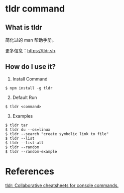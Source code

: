 
# tldr command

## What is tldr
简化过的 man 帮助手册。
  
更多信息：https://tldr.sh.

## How do I use it?

1. Install Command
```shell
$ npm install -g tldr
```

2. Default Run
```shell
$ tldr <command>
```

3. Examples
```shell
$ tldr tar
$ tldr du --os=linux
$ tldr --search "create symbolic link to file"
$ tldr --list
$ tldr --list-all
$ tldr --random
$ tldr --random-example
```

# References
[tldr: Collaborative cheatsheets for console commands.](https://github.com/tldr-pages/tldr)